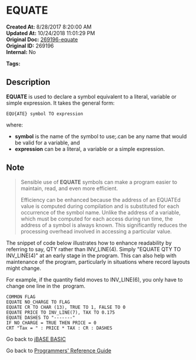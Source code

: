 # EQUATE

**Created At:** 8/28/2017 8:20:00 AM  
**Updated At:** 10/24/2018 11:01:29 PM  
**Original Doc:** [269196-equate](https://docs.jbase.com/36868-jbase-basic/269196-equate)  
**Original ID:** 269196  
**Internal:** No  

**Tags:**
<badge text='program variables' vertical='middle' />

## Description

**EQUATE** is used to declare a symbol equivalent to a literal, variable or simple expression. It takes the general form:

```
EQU{ATE} symbol TO expression
```

where:

- **symbol** is the name of the symbol to use;.can be any name that would be valid for a variable, and
- **expression** can be a literal, a variable or a simple expression.

## Note

> Sensible use of **EQUATE** symbols can make a program easier to maintain, read, and even more efficient.
>
> Efficiency can be enhanced because the address of an EQUATEd value is computed during compilation and is substituted for each occurrence of the symbol name. Unlike the address of a variable, which must be computed for each access during run time, the address of a symbol is always known. This significantly reduces the processing overhead involved in accessing a particular value.

The snippet of code below illustrates how to enhance readability by referring to say, QTY rather than INV\_LINE(4). Simply "EQUATE QTY TO INV\_LINE(4)" at an early stage in the program. This can also help with maintenance of the program, particularly in situations where record layouts might change.

For example, if the quantity field moves to INV\_LINE(6), you only have to change one line in the  program.

```
COMMON FLAG
EQUATE NO_CHARGE TO FLAG
EQUATE CR TO CHAR (13), TRUE TO 1, FALSE TO 0
EQUATE PRICE TO INV_LINE(7), TAX TO 0.175
EQUATE DASHES TO "-------"
IF NO_CHARGE = TRUE THEN PRICE = 0
CRT "Tax = " : PRICE * TAX : CR : DASHES
```

Go back to [jBASE BASIC](./../README.md)

Go back to [Programmers' Reference Guide](./../../reference-guides/jbc/README.md)

  
<PageFooter />
